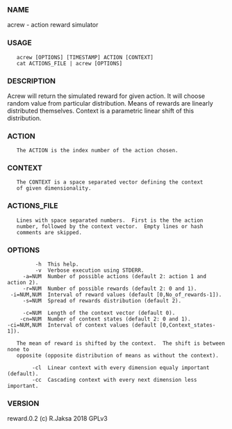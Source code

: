    
### NAME
acrew - action reward simulator

### USAGE
       acrew [OPTIONS] [TIMESTAMP] ACTION [CONTEXT]
       cat ACTIONS_FILE | acrew [OPTIONS]
   
### DESCRIPTION
Acrew will return the simulated reward for given action.
It will choose random value from particular distribution.
Means of rewards are linearly distributed themselves.
Context is a parametric linear shift of this distribution.

### ACTION
       The ACTION is the index number of the action chosen.
   
### CONTEXT
       The CONTEXT is a space separated vector defining the context
       of given dimensionality.
   
### ACTIONS_FILE
       Lines with space separated numbers.  First is the the action
       number, followed by the context vector.  Empty lines or hash
       comments are skipped.
   
### OPTIONS
             -h  This help.
             -v  Verbose execution using STDERR.
         -a=NUM  Number of possible actions (default 2: action 1 and action 2).
         -r=NUM  Number of possible rewards (default 2: 0 and 1).
     -i=NUM,NUM  Interval of reward values (default [0,No_of_rewards-1]).
         -s=NUM  Spread of rewards distribution (default 2).
   
         -c=NUM  Length of the context vector (default 0).
        -cn=NUM  Number of context states (default 2: 0 and 1).
    -ci=NUM,NUM  Interval of context values (default [0,Context_states-1]).
   
       The mean of reward is shifted by the context.  The shift is between none to
       opposite (opposite distribution of means as without the context).
   
            -cl  Linear context with every dimension equaly important (default).
            -cc  Cascading context with every next dimension less important.
   
### VERSION
reward.0.2 (c) R.Jaksa 2018 GPLv3

